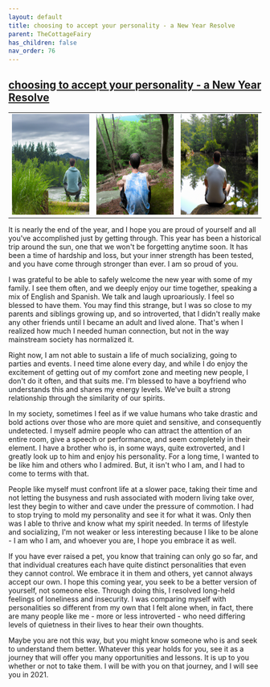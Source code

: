 ```yaml
---
layout: default
title: choosing to accept your personality - a New Year Resolve
parent: TheCottageFairy
has_children: false
nav_order: 76
---
```


## [choosing to accept your personality - a New Year Resolve](https://www.youtube.com/watch?v=YXrA6df3dqU)

<div>
<table align="center">
	<tr>
		<td align="center">
			<img src="../../posters/choosing_to_accept_your_personality_-_a_New_Year_Resolve-[YXrA6df3dqU]/generated_00.png" height="200" width="200"/>
		</td>
		<td align="center">
			<img src="../../posters/choosing_to_accept_your_personality_-_a_New_Year_Resolve-[YXrA6df3dqU]/generated_01.png" height="200" width="200"/>
		</td>
		<td align="center">
			<img src="../../posters/choosing_to_accept_your_personality_-_a_New_Year_Resolve-[YXrA6df3dqU]/generated_02.png" height="200" width="200"/>
		</td>
	</tr>
</table>
</div>

It is nearly the end of the year, and I hope you are proud of yourself and all you've accomplished just by getting through. This year has been a historical trip around the sun, one that we won't be forgetting anytime soon. It has been a time of hardship and loss, but your inner strength has been tested, and you have come through stronger than ever. I am so proud of you.

I was grateful to be able to safely welcome the new year with some of my family. I see them often, and we deeply enjoy our time together, speaking a mix of English and Spanish. We talk and laugh uproariously. I feel so blessed to have them. You may find this strange, but I was so close to my parents and siblings growing up, and so introverted, that I didn't really make any other friends until I became an adult and lived alone. That's when I realized how much I needed human connection, but not in the way mainstream society has normalized it.

Right now, I am not able to sustain a life of much socializing, going to parties and events. I need time alone every day, and while I do enjoy the excitement of getting out of my comfort zone and meeting new people, I don't do it often, and that suits me. I'm blessed to have a boyfriend who understands this and shares my energy levels. We've built a strong relationship through the similarity of our spirits.

In my society, sometimes I feel as if we value humans who take drastic and bold actions over those who are more quiet and sensitive, and consequently undetected. I myself admire people who can attract the attention of an entire room, give a speech or performance, and seem completely in their element. I have a brother who is, in some ways, quite extroverted, and I greatly look up to him and enjoy his personality. For a long time, I wanted to be like him and others who I admired. But, it isn't who I am, and I had to come to terms with that.

People like myself must confront life at a slower pace, taking their time and not letting the busyness and rush associated with modern living take over, lest they begin to wither and cave under the pressure of commotion. I had to stop trying to mold my personality and see it for what it was. Only then was I able to thrive and know what my spirit needed. In terms of lifestyle and socializing, I'm not weaker or less interesting because I like to be alone - I am who I am, and whoever you are, I hope you embrace it as well.

If you have ever raised a pet, you know that training can only go so far, and that individual creatures each have quite distinct personalities that even they cannot control. We embrace it in them and others, yet cannot always accept our own. I hope this coming year, you seek to be a better version of yourself, not someone else. Through doing this, I resolved long-held feelings of loneliness and insecurity. I was comparing myself with personalities so different from my own that I felt alone when, in fact, there are many people like me - more or less introverted - who need differing levels of quietness in their lives to hear their own thoughts.

Maybe you are not this way, but you might know someone who is and seek to understand them better. Whatever this year holds for you, see it as a journey that will offer you many opportunities and lessons. It is up to you whether or not to take them. I will be with you on that journey, and I will see you in 2021.